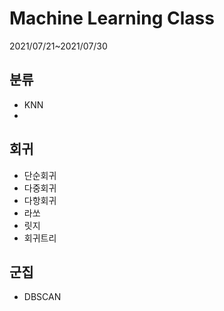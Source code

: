 # Machine Learning Class

2021/07/21~2021/07/30

## 분류

* KNN
* 

## 회귀

* 단순회귀
* 다중회귀
* 다항회귀
* 라쏘
* 릿지
* 회귀트리

## 군집

* DBSCAN
